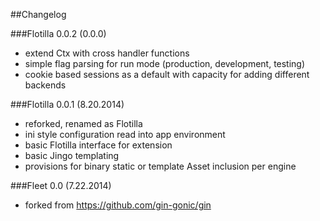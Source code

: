 ##Changelog

###Flotilla 0.0.2 (0.0.0)

- extend Ctx with cross handler functions
- simple flag parsing for run mode (production, development, testing)
- cookie based sessions as a default with capacity for adding different backends

###Flotilla 0.0.1 (8.20.2014)

- reforked, renamed as Flotilla
- ini style configuration read into app environment
- basic Flotilla interface for extension
- basic Jingo templating
- provisions for binary static or template Asset inclusion per engine
 

###Fleet 0.0 (7.22.2014)

- forked from https://github.com/gin-gonic/gin
